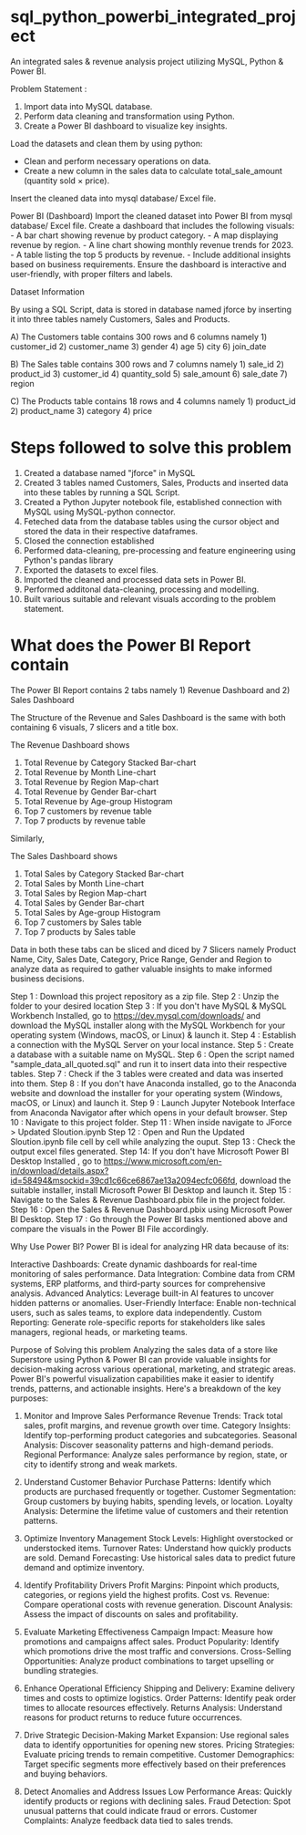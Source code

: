 # sql_python_powerbi_integrated_project
An integrated sales &amp; revenue analysis project utilizing MySQL, Python &amp; Power BI.

Problem Statement :

1) Import data into MySQL database. 
2) Perform data cleaning and transformation using Python. 
3) Create a Power BI dashboard to visualize key insights. 

Load the datasets and clean them by using python: 
-  Clean and perform necessary operations on data.
-  Create a new column in the sales data to calculate total_sale_amount (quantity sold × price). 

Insert the cleaned data into mysql database/ Excel file. 

Power BI (Dashboard) 
Import the cleaned dataset into Power BI from mysql database/ Excel file. 
Create a dashboard that includes the following visuals: -  A bar chart showing revenue by product category. -  A map displaying revenue by region. -  A line chart showing monthly revenue trends for 2023. -  A table listing the top 5 products by revenue. - Include additional insights based on business requirements. 
Ensure the dashboard is interactive and user-friendly, with proper filters and labels.

Dataset Information

By using a SQL Script, data is stored in database named jforce by inserting it into three tables namely Customers, Sales and Products.

A) The Customers table contains 300 rows and 6 columns namely 1) customer_id 2) customer_name 3) gender 4) age 5) city 6) join_date

B) The Sales table contains 300 rows and 7 columns namely 1) sale_id 2) product_id 3) customer_id 4) quantity_sold 5) sale_amount 6) sale_date 7) region

C) The Products table contains 18 rows and 4 columns namely 1) product_id 2) product_name 3) category 4) price

# Steps followed to solve this problem
1) Created a database named "jforce" in MySQL
2) Created 3 tables named Customers, Sales, Products and inserted data into these tables by running a SQL Script.
3) Created a Python Jupyter notebook file, established connection with MySQL using MySQL-python connector.
4) Feteched data from the database tables using the cursor object and stored the data in their respective dataframes.
5) Closed the connection established
6) Performed data-cleaning, pre-processing and feature engineering using Python's pandas library
7) Exported the datasets to excel files.
8) Imported the cleaned and processed data sets in Power BI.
9) Performed additonal data-cleaning, processing and modelling.
10) Built various suitable and relevant visuals according to the problem statement.

# What does the Power BI Report contain
The Power BI Report contains 2 tabs namely 1) Revenue Dashboard and 2) Sales Dashboard

The Structure of the Revenue and Sales Dashboard is the same with both containing 6 visuals, 7 slicers and a title box.

The Revenue Dashboard shows
1) Total Revenue by Category Stacked Bar-chart
2) Total Revenue by Month Line-chart
3) Total Revenue by Region Map-chart
4) Total Revenue by Gender Bar-chart
5) Total Revenue by Age-group Histogram
6) Top 7 customers by revenue table
7) Top 7 products by revenue table

Similarly, 

The Sales Dashboard shows
1) Total Sales by Category Stacked Bar-chart
2) Total Sales by Month Line-chart
3) Total Sales by Region Map-chart
4) Total Sales by Gender Bar-chart
5) Total Sales by Age-group Histogram
6) Top 7 customers by Sales table
7) Top 7 products by Sales table

Data in both these tabs can be sliced and diced by 7 Slicers namely Product Name, City, Sales Date, Category, Price Range, Gender and Region to analyze data as required to gather valuable insights to make informed business decisions.

Step 1 : Download this project repository as a zip file. 
Step 2 : Unzip the folder to your desired location 
Step 3 : If you don't have MySQL & MySQL Workbench Installed, go to https://dev.mysql.com/downloads/ and download the MySQL installer along with the MySQL Workbench for your operating system (Windows, macOS, or Linux) & launch it. 
Step 4 : Establish a connection with the MySQL Server on your local instance. 
Step 5 : Create a database with a suitable name on MySQL.
Step 6 : Open the script named "sample_data_all_quoted.sql" and run it to insert data into their respective tables.
Step 7 : Check if the 3 tables were created and data was inserted into them. 
Step 8 : If you don't have Anaconda installed, go to the Anaconda website and download the installer for your operating system (Windows, macOS, or Linux) and launch it. 
Step 9 : Launch Jupyter Notebook Interface from Anaconda Navigator after which opens in your default browser. 
Step 10 : Navigate to this project folder. 
Step 11 : When inside navigate to JForce > Updated Sloution.ipynb 
Step 12 : Open and Run the Updated Sloution.ipynb file cell by cell while analyzing the ouput.
Step 13 : Check the output excel files generated.
Step 14: If you don't have Microsoft Power BI Desktop Installed , go to https://www.microsoft.com/en-in/download/details.aspx?id=58494&msockid=39cd1c66ce6867ae13a2094ecfc066fd, download the suitable installer, install Microsoft Power BI Desktop and launch it. 
Step 15 : Navigate to the Sales & Revenue Dashboard.pbix file in the project folder.
Step 16 : Open the Sales & Revenue Dashboard.pbix using Microsoft Power BI Desktop. 
Step 17 : Go through the Power BI tasks mentioned above and compare the visuals in the Power BI File accordingly.

Why Use Power BI?
Power BI is ideal for analyzing HR data because of its:

Interactive Dashboards: Create dynamic dashboards for real-time monitoring of sales performance. Data Integration: Combine data from CRM systems, ERP platforms, and third-party sources for comprehensive analysis. Advanced Analytics: Leverage built-in AI features to uncover hidden patterns or anomalies. User-Friendly Interface: Enable non-technical users, such as sales teams, to explore data independently. Custom Reporting: Generate role-specific reports for stakeholders like sales managers, regional heads, or marketing teams.

Purpose of Solving this problem
Analyzing the sales data of a store like Superstore using Python & Power BI can provide valuable insights for decision-making across various operational, marketing, and strategic areas. Power BI's powerful visualization capabilities make it easier to identify trends, patterns, and actionable insights. Here's a breakdown of the key purposes:

1. Monitor and Improve Sales Performance
Revenue Trends: Track total sales, profit margins, and revenue growth over time. Category Insights: Identify top-performing product categories and subcategories. Seasonal Analysis: Discover seasonality patterns and high-demand periods. Regional Performance: Analyze sales performance by region, state, or city to identify strong and weak markets.

2. Understand Customer Behavior
Purchase Patterns: Identify which products are purchased frequently or together. Customer Segmentation: Group customers by buying habits, spending levels, or location. Loyalty Analysis: Determine the lifetime value of customers and their retention patterns.

3. Optimize Inventory Management
Stock Levels: Highlight overstocked or understocked items. Turnover Rates: Understand how quickly products are sold. Demand Forecasting: Use historical sales data to predict future demand and optimize inventory.

4. Identify Profitability Drivers
Profit Margins: Pinpoint which products, categories, or regions yield the highest profits. Cost vs. Revenue: Compare operational costs with revenue generation. Discount Analysis: Assess the impact of discounts on sales and profitability.

5. Evaluate Marketing Effectiveness
Campaign Impact: Measure how promotions and campaigns affect sales. Product Popularity: Identify which promotions drive the most traffic and conversions. Cross-Selling Opportunities: Analyze product combinations to target upselling or bundling strategies.

6. Enhance Operational Efficiency
Shipping and Delivery: Examine delivery times and costs to optimize logistics. Order Patterns: Identify peak order times to allocate resources effectively. Returns Analysis: Understand reasons for product returns to reduce future occurrences.

7. Drive Strategic Decision-Making
Market Expansion: Use regional sales data to identify opportunities for opening new stores. Pricing Strategies: Evaluate pricing trends to remain competitive. Customer Demographics: Target specific segments more effectively based on their preferences and buying behaviors.

8. Detect Anomalies and Address Issues
Low Performance Areas: Quickly identify products or regions with declining sales. Fraud Detection: Spot unusual patterns that could indicate fraud or errors. Customer Complaints: Analyze feedback data tied to sales trends.
